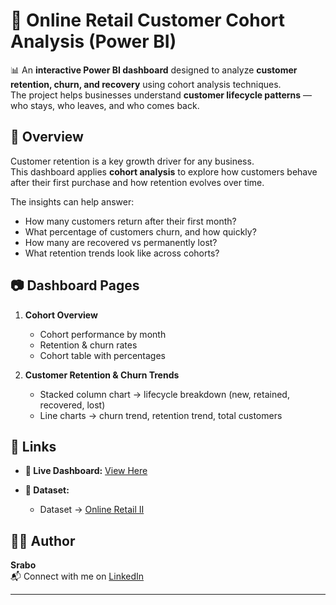# 🛒 Online Retail Customer Cohort Analysis (Power BI)

📊 An **interactive Power BI dashboard** designed to analyze **customer retention, churn, and recovery** using cohort analysis techniques.  
The project helps businesses understand **customer lifecycle patterns** — who stays, who leaves, and who comes back.

## 🚀 Overview
Customer retention is a key growth driver for any business.  
This dashboard applies **cohort analysis** to explore how customers behave after their first purchase and how retention evolves over time.

The insights can help answer:
- How many customers return after their first month?
- What percentage of customers churn, and how quickly?
- How many are recovered vs permanently lost?
- What retention trends look like across cohorts?

## 📷 Dashboard Pages
1. **Cohort Overview**  
   - Cohort performance by month  
   - Retention & churn rates  
   - Cohort table with percentages  

2. **Customer Retention & Churn Trends**  
   - Stacked column chart → lifecycle breakdown (new, retained, recovered, lost)  
   - Line charts → churn trend, retention trend, total customers  

## 🔗 Links
- **🔴 Live Dashboard:** [View Here]([YourPowerBILink](https://app.powerbi.com/view?r=eyJrIjoiMjUxYWZiYzItOWMwMC00NzdiLTkyYWMtMDYxNzlmMDI3OWQ0IiwidCI6IjA5MzEzOTE3LTRiODctNDBhOC04NjM3LWU3NDMyZDc1NDY4NiIsImMiOjEwfQ%3D%3D))  

- **📂 Dataset:**  
  - Dataset → [Online Retail II]([./data/raw_dataset_sample.xlsx](https://archive.ics.uci.edu/dataset/502/online+retail+ii))  




## 🧑‍💻 Author
**Srabo**  
📬 Connect with me on [LinkedIn](YourLinkedInLink)  

---
